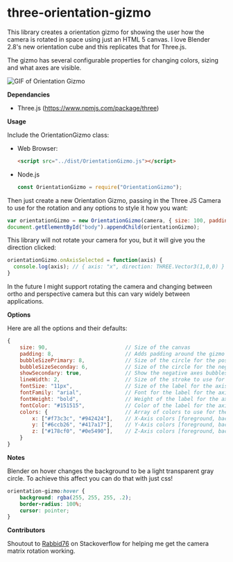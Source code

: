 # three-orientation-gizmo
This library creates a orientation gizmo for showing the user how the camera is rotated in space using just an HTML 5 canvas. I love Blender 2.8's new orientation cube and this replicates that for Three.js.

The gizmo has several configurable properties for changing colors, sizing and what axes are visible.

![GIF of Orientation Gizmo](https://github.com/jrj2211/three-orientation-gizmo/blob/master/examples/example-gif.gif?raw=true "Orientation Gizmo")

**Dependancies**

 - Three.js (https://www.npmjs.com/package/three)

**Usage**

Include the OrientationGizmo class:

- Web Browser:

    ```html
    <script src="../dist/OrientationGizmo.js"></script>
    ```
    
- Node.js

    ```js
    const OrientationGizmo = require("OrientationGizmo");
    ```
    
Then just create a new Orientation Gizmo, passing in the Three JS Camera to use for the rotation and any options to style it how you want:

```js
var orientationGizmo = new OrientationGizmo(camera, { size: 100, padding: 8 });
document.getElementById("body").appendChild(orientationGizmo);
```

This library will not rotate your camera for you, but it will give you the direction clicked:
```js
orientationGizmo.onAxisSelected = function(axis) {
  console.log(axis); // { axis: "x", direction: THREE.Vector3(1,0,0) }
}
```

In the future I might support rotating the camera and changing between ortho and perspective camera but this can vary widely between applications.

**Options**

Here are all the options and their defaults:

```js
{
    size: 90,                         // Size of the canvas
    padding: 8,                       // Adds padding around the gizmo (makes it look nicer when using a circular background)
    bubbleSizePrimary: 8,             // Size of the circle for the positive axes (X,Y,Z)
    bubbleSizeSeconday: 6,            // Size of the circle for the negative axes (-x,-Y,-Z)
    showSecondary: true,              // Show the negative axes bubbles
    lineWidth: 2,                     // Size of the stroke to use for connecting the bubble to the center point
    fontSize: "11px",                 // Size of the label for the axis in the bubble
    fontFamily: "arial",              // Font for the label for the axis in the bubble
    fontWeight: "bold",               // Weight of the label for the axis in the bubble
    fontColor: "#151515",             // Color of the label for the axis in the bubble
    colors: {                         // Array of colors to use for the axes (
        x: ["#f73c3c", "#942424"],    // X-Axis colors [foreground, background]
        y: ["#6ccb26", "#417a17"],    // Y-Axis colors [foreground, background]
        z: ["#178cf0", "#0e5490"],    // Z-Axis colors [foreground, background]
    }
}
```

**Notes**

Blender on hover changes the background to be a light transparent gray circle. To achieve this affect you can do that with just css!

```css
orientation-gizmo:hover {
    background: rgba(255, 255, 255, .2);
    border-radius: 100%;
    cursor: pointer;
}
```

**Contributors**

Shoutout to [Rabbid76](https://stackoverflow.com/users/5577765/rabbid76) on Stackoverflow for helping me get the camera matrix rotation working.
